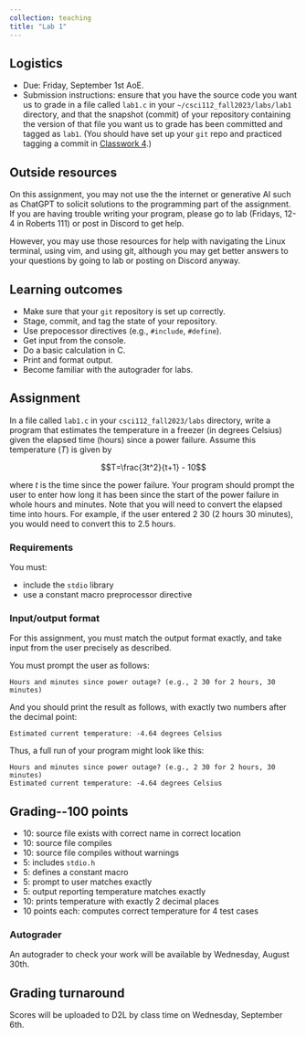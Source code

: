 ```yaml
---
collection: teaching
title: "Lab 1"
---
```


## Logistics
* Due: Friday, September 1st AoE.
* Submission instructions: ensure that you have the source code you want us to
	grade in a file called `lab1.c` in your `~/csci112_fall2023/labs/lab1`
	directory, and that the snapshot (commit) of your repository containing the version of that file you want us to grade has been committed and
	tagged as `lab1`. (You should have set up your `git` repo and practiced tagging a commit in [Classwork 4](https://lgw2.github.io/teaching/csci112-fall-2023/classwork/classwork4/).)

## Outside resources

On this assignment, you may not use the the internet or generative AI such as
ChatGPT to solicit solutions to the programming part of the assignment. If you
are having trouble writing your program, please go to lab (Fridays, 12-4 in
Roberts 111) or post in Discord to
get help.

However, you may use those resources for help with navigating the Linux
terminal, using vim, and using git, although you may get better answers to your
questions by going to lab or posting on Discord anyway.

## Learning outcomes
* Make sure that your `git` repository is set up correctly.
* Stage, commit, and tag the state of your repository.
* Use prepocessor directives (e.g., `#include`, `#define`).
* Get input from the console.
* Do a basic calculation in C.
* Print and format output.
* Become familiar with the autograder for labs.


## Assignment

In a file called `lab1.c` in your `csci112_fall2023/labs` directory, write a program that estimates the temperature in a freezer (in degrees
Celsius) given the elapsed time (hours) since a power failure. Assume this
temperature ($T$) is given by

$$T=\frac{3t^2}{t+1} - 10$$

where $t$ is the time since the power failure. Your program should prompt the
user to enter how long it has been since the start of the power failure in
whole hours and minutes. Note that you will need to convert the elapsed time
into hours. For example, if the user entered 2 30 (2 hours 30 minutes), you
would need to convert this to 2.5 hours.

### Requirements

You must:
* include the `stdio` library
* use a constant macro preprocessor directive

### Input/output format

For this assignment, you must match the output format exactly, and take input
from the user precisely as described.

You must prompt the user as follows:

```
Hours and minutes since power outage? (e.g., 2 30 for 2 hours, 30 minutes)
```
And you should print the result as follows, with exactly two numbers after the
decimal point:

```
Estimated current temperature: -4.64 degrees Celsius
```

Thus, a full run of your program might look like this:

```
Hours and minutes since power outage? (e.g., 2 30 for 2 hours, 30 minutes)
Estimated current temperature: -4.64 degrees Celsius
```

## Grading--100 points
* 10: source file exists with correct name in correct location
* 10: source file compiles
* 10: source file compiles without warnings
* 5: includes `stdio.h`
* 5: defines a constant macro
* 5: prompt to user matches exactly
* 5: output reporting temperature matches exactly
* 10: prints temperature with exactly 2 decimal places
* 10 points each: computes correct temperature for 4 test cases

### Autograder

An autograder to check your work will be available by Wednesday, August 30th.

## Grading turnaround
Scores will be uploaded to D2L by class time on Wednesday, September 6th.
